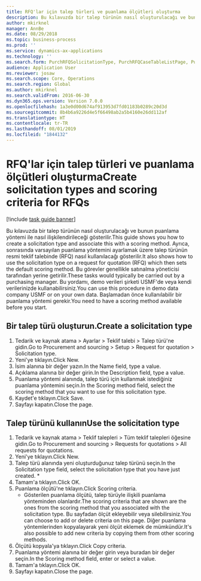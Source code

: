 ```yaml
---
title: RFQ'lar için talep türleri ve puanlama ölçütleri oluşturma
description: Bu kılavuzda bir talep türünün nasıl oluşturulacağı ve bunun puanlama yöntemi ile nasıl ilişkilendirileceği gösterilir.
author: mkirknel
manager: AnnBe
ms.date: 08/29/2018
ms.topic: business-process
ms.prod: ''
ms.service: dynamics-ax-applications
ms.technology: ''
ms.search.form: PurchRFQSolicitationType, PurchRFQCaseTableListPage, PurchCreateRFQCase, PurchRFQCaseTable, PurchRFQScoringRFQCaseCriteria, PurchRFQScoringCriteriaCopy
audience: Application User
ms.reviewer: josaw
ms.search.scope: Core, Operations
ms.search.region: Global
ms.author: mkirknel
ms.search.validFrom: 2016-06-30
ms.dyn365.ops.version: Version 7.0.0
ms.openlocfilehash: 1a3e0d00d674af913953d7fd01183b0289c20d3d
ms.sourcegitcommit: 8b4b6a9226d4e5f66498ab2a5b4160e26dd112af
ms.translationtype: HT
ms.contentlocale: tr-TR
ms.lasthandoff: 08/01/2019
ms.locfileid: "1844132"
---
```

# <a name="create-solicitation-types-and-scoring-criteria-for-rfqs"></a><span data-ttu-id="7d16a-103">RFQ'lar için talep türleri ve puanlama ölçütleri oluşturma</span><span class="sxs-lookup"><span data-stu-id="7d16a-103">Create solicitation types and scoring criteria for RFQs</span></span>

[!include [task guide banner](../../includes/task-guide-banner.md)]

<span data-ttu-id="7d16a-104">Bu kılavuzda bir talep türünün nasıl oluşturulacağı ve bunun puanlama yöntemi ile nasıl ilişkilendirileceği gösterilir.</span><span class="sxs-lookup"><span data-stu-id="7d16a-104">This guide shows you how to create a solicitation type and associate this with a scoring method.</span></span> <span data-ttu-id="7d16a-105">Ayrıca, sonrasında varsayılan puanlama yöntemini ayarlamak üzere talep türünün resmi teklif talebinde (RFQ) nasıl kullanılacağı gösterilir.</span><span class="sxs-lookup"><span data-stu-id="7d16a-105">It also shows how to use the solicitation type on a request for quotation (RFQ) which then sets the default scoring method.</span></span> <span data-ttu-id="7d16a-106">Bu görevler genellikle satınalma yöneticisi tarafından yerine getirilir.</span><span class="sxs-lookup"><span data-stu-id="7d16a-106">These tasks would typically be carried out by a purchasing manager.</span></span> <span data-ttu-id="7d16a-107">Bu yordamı, demo verileri şirketi USMF'de veya kendi verilerinizde kullanabilirsiniz.</span><span class="sxs-lookup"><span data-stu-id="7d16a-107">You can use this procedure in demo data company USMF or on your own data.</span></span> <span data-ttu-id="7d16a-108">Başlamadan önce kullanılabilir bir puanlama yöntemi gerekir.</span><span class="sxs-lookup"><span data-stu-id="7d16a-108">You need to have a scoring method available before you start.</span></span>


## <a name="create-a-solicitation-type"></a><span data-ttu-id="7d16a-109">Bir talep türü oluşturun.</span><span class="sxs-lookup"><span data-stu-id="7d16a-109">Create a solicitation type</span></span>
1. <span data-ttu-id="7d16a-110">Tedarik ve kaynak atama > Ayarlar > Teklif talebi > Talep türü'ne gidin.</span><span class="sxs-lookup"><span data-stu-id="7d16a-110">Go to Procurement and sourcing > Setup > Request for quotation > Solicitation type.</span></span>
2. <span data-ttu-id="7d16a-111">Yeni'ye tıklayın.</span><span class="sxs-lookup"><span data-stu-id="7d16a-111">Click New.</span></span>
3. <span data-ttu-id="7d16a-112">İsim alanına bir değer yazın.</span><span class="sxs-lookup"><span data-stu-id="7d16a-112">In the Name field, type a value.</span></span>
4. <span data-ttu-id="7d16a-113">Açıklama alanına bir değer girin.</span><span class="sxs-lookup"><span data-stu-id="7d16a-113">In the Description field, type a value.</span></span>
5. <span data-ttu-id="7d16a-114">Puanlama yöntemi alanında, talep türü için kullanmak istediğiniz puanlama yöntemini seçin.</span><span class="sxs-lookup"><span data-stu-id="7d16a-114">In the Scoring method field, select the scoring method that you want to use for this solicitation type.</span></span>
6. <span data-ttu-id="7d16a-115">Kaydet'e tıklayın.</span><span class="sxs-lookup"><span data-stu-id="7d16a-115">Click Save.</span></span>
7. <span data-ttu-id="7d16a-116">Sayfayı kapatın.</span><span class="sxs-lookup"><span data-stu-id="7d16a-116">Close the page.</span></span>

## <a name="use-the-solicitation-type"></a><span data-ttu-id="7d16a-117">Talep türünü kullanın</span><span class="sxs-lookup"><span data-stu-id="7d16a-117">Use the solicitation type</span></span>
1. <span data-ttu-id="7d16a-118">Tedarik ve kaynak atama > Teklif talepleri > Tüm teklif talepleri öğesine gidin.</span><span class="sxs-lookup"><span data-stu-id="7d16a-118">Go to Procurement and sourcing > Requests for quotations > All requests for quotations.</span></span>
2. <span data-ttu-id="7d16a-119">Yeni'ye tıklayın.</span><span class="sxs-lookup"><span data-stu-id="7d16a-119">Click New.</span></span>
3. <span data-ttu-id="7d16a-120">Talep türü alanında yeni oluşturduğunuz talep türünü seçin.</span><span class="sxs-lookup"><span data-stu-id="7d16a-120">In the Solicitation type field, select the solicitation type that you have just created.</span></span> 
    *   
4. <span data-ttu-id="7d16a-121">Tamam'a tıklayın.</span><span class="sxs-lookup"><span data-stu-id="7d16a-121">Click OK.</span></span>
5. <span data-ttu-id="7d16a-122">Puanlama ölçütü'ne tıklayın.</span><span class="sxs-lookup"><span data-stu-id="7d16a-122">Click Scoring criteria.</span></span>
    * <span data-ttu-id="7d16a-123">Gösterilen puanlama ölçütü, talep türüyle ilişkili puanlama yönteminden olanlardır.</span><span class="sxs-lookup"><span data-stu-id="7d16a-123">The scoring criteria that are shown are the ones from the scoring method that you associated with the solicitation type.</span></span> <span data-ttu-id="7d16a-124">Bu sayfadan ölçüt ekleyebilir veya silebilirsiniz.</span><span class="sxs-lookup"><span data-stu-id="7d16a-124">You can choose to add or delete criteria on this page.</span></span> <span data-ttu-id="7d16a-125">Diğer puanlama yöntemlerinden kopyalayarak yeni ölçüt eklemek de mümkündür.</span><span class="sxs-lookup"><span data-stu-id="7d16a-125">It's also possible to add new criteria by copying them from other scoring methods.</span></span>  
6. <span data-ttu-id="7d16a-126">Ölçütü kopyala'ya tıklayın.</span><span class="sxs-lookup"><span data-stu-id="7d16a-126">Click Copy criteria.</span></span>
7. <span data-ttu-id="7d16a-127">Puanlama yöntemi alanına bir değer girin veya buradan bir değer seçin.</span><span class="sxs-lookup"><span data-stu-id="7d16a-127">In the Scoring method field, enter or select a value.</span></span>
8. <span data-ttu-id="7d16a-128">Tamam'a tıklayın.</span><span class="sxs-lookup"><span data-stu-id="7d16a-128">Click OK.</span></span>
9. <span data-ttu-id="7d16a-129">Sayfayı kapatın.</span><span class="sxs-lookup"><span data-stu-id="7d16a-129">Close the page.</span></span>

